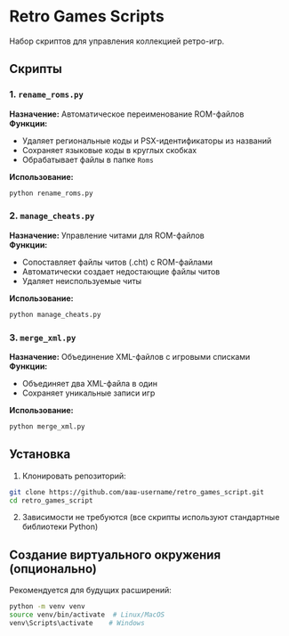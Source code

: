 # Retro Games Scripts

Набор скриптов для управления коллекцией ретро-игр.

## Скрипты

### 1. `rename_roms.py`
**Назначение:** Автоматическое переименование ROM-файлов  
**Функции:**
- Удаляет региональные коды и PSX-идентификаторы из названий
- Сохраняет языковые коды в круглых скобках
- Обрабатывает файлы в папке `Roms`

**Использование:**
```bash
python rename_roms.py
```

### 2. `manage_cheats.py`
**Назначение:** Управление читами для ROM-файлов  
**Функции:**
- Сопоставляет файлы читов (.cht) с ROM-файлами
- Автоматически создает недостающие файлы читов
- Удаляет неиспользуемые читы

**Использование:**
```bash
python manage_cheats.py
```

### 3. `merge_xml.py`
**Назначение:** Объединение XML-файлов с игровыми списками  
**Функции:**
- Объединяет два XML-файла в один
- Сохраняет уникальные записи игр

**Использование:**
```bash
python merge_xml.py
```

## Установка
1. Клонировать репозиторий:
```bash
git clone https://github.com/ваш-username/retro_games_script.git
cd retro_games_script
```

2. Зависимости не требуются (все скрипты используют стандартные библиотеки Python)

## Создание виртуального окружения (опционально)
Рекомендуется для будущих расширений:
```bash
python -m venv venv
source venv/bin/activate  # Linux/MacOS
venv\Scripts\activate    # Windows